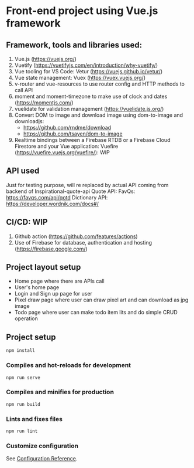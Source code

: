 # Front-end project using Vue.js framework

## Framework, tools and libraries used:

1. Vue.js (https://vuejs.org/)
2. Vuetify (https://vuetifyjs.com/en/introduction/why-vuetify/)
3. Vue tooling for VS Code: Vetur (https://vuejs.github.io/vetur/)
4. Vue state management: Vuex (https://vuex.vuejs.org/)
5. v-router and vue-resources to use router config and HTTP methods to call API
6. moment and moment-timezone to make use of clock and dates (https://momentjs.com/)
7. vuelidate for validation management (https://vuelidate.js.org/)
8. Convert DOM to image and download image using dom-to-image and downloadjs:
   - https://github.com/rndme/download
   - https://github.com/tsayen/dom-to-image
9. Realtime bindings between a Firebase RTDB or a Firebase Cloud Firestore and your Vue application: Vuefire (https://vuefire.vuejs.org/vuefire/): WIP

## API used

Just for testing purpose, will re replaced by actual API coming from backend of Inspirational-quote-api
Quote API: FavQs: https://favqs.com/api/qotd
Dictionary API: https://developer.wordnik.com/docs#/

## CI/CD: WIP

1. Github action (https://github.com/features/actions)
2. Use of Firebase for database, authentication and hosting (https://firebase.google.com/)

## Project layout setup

- Home page where there are APIs call
- User's home page
- Login and Sign up page for user
- Pixel draw page where user can draw pixel art and can download as jpg image
- Todo page where user can make todo item lits and do simple CRUD operation

## Project setup

```
npm install
```

### Compiles and hot-reloads for development

```
npm run serve
```

### Compiles and minifies for production

```
npm run build
```

### Lints and fixes files

```
npm run lint
```

### Customize configuration

See [Configuration Reference](https://cli.vuejs.org/config/).
